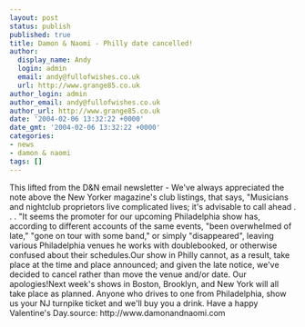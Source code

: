 ```yaml
---
layout: post
status: publish
published: true
title: Damon & Naomi - Philly date cancelled!
author:
  display_name: Andy
  login: admin
  email: andy@fullofwishes.co.uk
  url: http://www.grange85.co.uk
author_login: admin
author_email: andy@fullofwishes.co.uk
author_url: http://www.grange85.co.uk
date: '2004-02-06 13:32:22 +0000'
date_gmt: '2004-02-06 13:32:22 +0000'
categories:
- news
- damon & naomi
tags: []
---
```

<p>This lifted from the D&N email newsletter - We've always appreciated the note above the New Yorker magazine's club listings, that says, "Musicians and nightclub proprietors live complicated lives; it's advisable to call ahead . . . "It seems the promoter for our upcoming Philadelphia show has, according to different accounts of the same events, "been overwhelmed of late," "gone on tour with some band," or simply "disappeared", leaving various Philadelphia venues he works with doublebooked, or otherwise confused about their schedules.Our show in Philly cannot, as a result, take place at the time and place announced; and given the late notice, we've decided to cancel rather than move the venue and/or date. Our apologies!Next week's shows in Boston, Brooklyn, and New York will all take place as planned. Anyone who drives to one from Philadelphia, show us your NJ turnpike ticket and we'll buy you a drink. Have a happy Valentine's Day.source: http://www.damonandnaomi.com</p>
